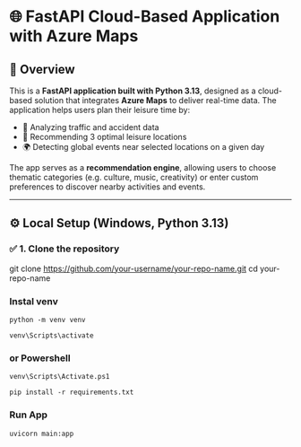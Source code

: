 # 🌐 FastAPI Cloud-Based Application with Azure Maps

## 🧭 Overview

This is a **FastAPI application built with Python 3.13**, designed as a cloud-based solution that integrates **Azure Maps** to deliver real-time data. The application helps users plan their leisure time by:

- 🚦 Analyzing traffic and accident data
- 📍 Recommending 3 optimal leisure locations
- 🌍 Detecting global events near selected locations on a given day

The app serves as a **recommendation engine**, allowing users to choose thematic categories (e.g. culture, music, creativity) or enter custom preferences to discover nearby activities and events.

---

## ⚙️ Local Setup (Windows, Python 3.13)

### ✅ 1. Clone the repository


git clone https://github.com/your-username/your-repo-name.git
cd your-repo-name

### Instal venv
```
python -m venv venv

venv\Scripts\activate
```
### or Powershell
```
venv\Scripts\Activate.ps1
```
```
pip install -r requirements.txt
````
### Run App
```
uvicorn main:app 
```